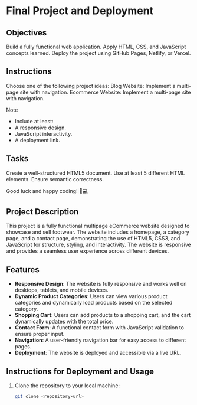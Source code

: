 # Final Project and Deployment

## Objectives
Build a fully functional web application.
Apply HTML, CSS, and JavaScript concepts learned.
Deploy the project using GitHub Pages, Netlify, or Vercel.

## Instructions
Choose one of the following project ideas:
Blog Website: Implement a multi-page site with navigation.
Ecommerce Website: Implement a multi-page site with navigation.

>[!NOTE]
> - Include at least:
> - A responsive design.
> - JavaScript interactivity.
> - A deployment link.


## Tasks

Create a well-structured HTML5 document.
Use at least 5 different HTML elements.
Ensure semantic correctness.

Good luck and happy coding! 🚀💻


## Project Description
This project is a fully functional multipage eCommerce website designed to showcase and sell footwear. The website includes a homepage, a category page, and a contact page, demonstrating the use of HTML5, CSS3, and JavaScript for structure, styling, and interactivity. The website is responsive and provides a seamless user experience across different devices.

## Features
- **Responsive Design**: The website is fully responsive and works well on desktops, tablets, and mobile devices.
- **Dynamic Product Categories**: Users can view various product categories and dynamically load products based on the selected category.
- **Shopping Cart**: Users can add products to a shopping cart, and the cart dynamically updates with the total price.
- **Contact Form**: A functional contact form with JavaScript validation to ensure proper input.
- **Navigation**: A user-friendly navigation bar for easy access to different pages.
- **Deployment**: The website is deployed and accessible via a live URL.

## Instructions for Deployment and Usage
1. Clone the repository to your local machine:
   ```bash
   git clone <repository-url>
